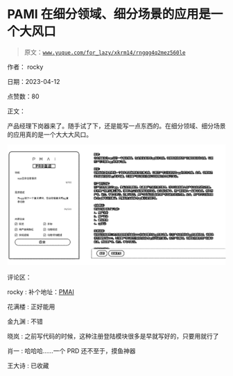 # PAMI 在细分领域、细分场景的应用是一个大风口

> 原文：[`www.yuque.com/for_lazy/xkrm14/rngqg4q2mez560le`](https://www.yuque.com/for_lazy/xkrm14/rngqg4q2mez560le)

作者： rocky

日期：2023-04-12

点赞数：80

正文：

产品经理下岗器来了。随手试了下，还是能写一点东西的。在细分领域、细分场景的应用真的是一个大大大风口。

![](img/0e668326505ed188cde1f1dcd1a6aa92.png)

评论区：

rocky : 补个地址：[PMAI](https://www.pm-ai.cn/)

花满楼 : 正好能用

金九渊 : 不错

晓岚 : 之前写代码的时候，这种注册登陆模块很多是早就写好的，只要用就行了

肖一 : 哈哈哈……一个 PRD 还不至于，摸鱼神器

王大诗 : 已收藏

